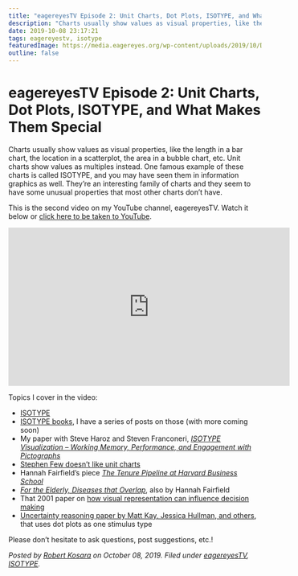 ```yaml
---
title: "eagereyesTV Episode 2: Unit Charts, Dot Plots, ISOTYPE, and What Makes Them Special"
description: "Charts usually show values as visual properties, like the length in a bar chart, the location in a scatterplot, the area in a bubble chart, etc. Unit charts show values as multiples instead. One famous example of these charts is called ISOTYPE, and you may have seen them in information graphics as well. They’re an interesting family of charts and they seem to have some unusual properties that most other charts don’t have."
date: 2019-10-08 23:17:21
tags: eagereyestv, isotype
featuredImage: https://media.eagereyes.org/wp-content/uploads/2019/10/DB09B0B1-D06E-4182-8BA4-AE9DA9FC9810.jpeg
outline: false
---
```


# eagereyesTV Episode 2: Unit Charts, Dot Plots, ISOTYPE, and What Makes Them Special

Charts usually show values as visual properties, like the length in a bar chart, the location in a scatterplot, the area in a bubble chart, etc. Unit charts show values as multiples instead. One famous example of these charts is called ISOTYPE, and you may have seen them in information graphics as well. They’re an interesting family of charts and they seem to have some unusual properties that most other charts don’t have.

This is the second video on my YouTube channel, eagereyesTV. Watch it below or <a href="https://www.youtube.com/watch?v=xXOK-K2m6A0">click here to be taken to YouTube</a>.

<p align="center">
<iframe width="560" height="315" src="https://www.youtube.com/embed/xXOK-K2m6A0?si=_19YzS0myPtxUKo5" title="YouTube video player" frameborder="0" allow="accelerometer; autoplay; clipboard-write; encrypted-media; gyroscope; picture-in-picture; web-share" allowfullscreen></iframe>
</p>

Topics I cover in the video:

<ul><li><a href="/techniques/isotype" title="The ISOTYPE">ISOTYPE</a></li><li><a href="/section/isotope-books" title="ISOTYPE Books">ISOTYPE books</a>, I have a series of posts on those (with more coming soon)</li><li>My paper with Steve Haroz and Steven Franconeri, <em><a href="/papers/isotype-visualization" title="Paper: ISOTYPE Visualization – Working Memory, Performance, and Engagement with Pictographs">ISOTYPE Visualization – Working Memory, Performance, and Engagement with Pictographs</a></em></li><li><a href="https://perceptualedge.com/articles/visual_business_intelligence/unit_charts_are_for_kids.pdf">Stephen Few doesn’t like unit charts</a></li><li>Hannah Fairfield’s piece <em><a href="https://www.nytimes.com/interactive/2014/02/27/education/harvard-tenure-pipeline.html">The Tenure Pipeline at Harvard Business School</a></em></li><li><em><a href="https://www.nytimes.com/interactive/2013/04/16/science/disease-overlap-in-elderly.html">For the Elderly, Diseases that Overlap</a></em>, also by Hannah Fairfield</li><li>That 2001 paper on <a href="/blog/2011/visualization-choice-influences-decisions">how visual representation can influence decision making</a></li><li><a href="http://mjskay.com/papers/chi2018-uncertain-bus-decisions.pdf">Uncertainty reasoning paper by Matt Kay, Jessica Hullman, and others</a>, that uses dot plots as one stimulus type</li></ul>

Please don’t hesitate to ask questions, post suggestions, etc.!


_Posted by <a href="/about">Robert Kosara</a> on October 08, 2019. Filed under [eagereyesTV](/tag/eagereyestv), [ISOTYPE](/tag/isotype)._


